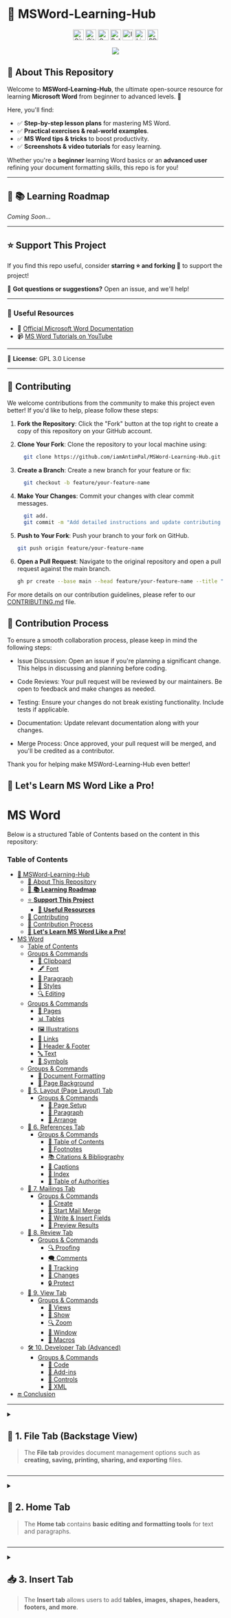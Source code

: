 # 📖 MSWord-Learning-Hub

<div align="center">
  <img height="25px" src="https://img.shields.io/github/stars/iamAntimPal/MSWord-Learning-Hub?style=social" alt="GitHub stars">
  <img height="25px" src="https://img.shields.io/github/forks/iamAntimPal/MSWord-Learning-Hub?style=social" alt="GitHub forks">
  <img height="25px" src="https://img.shields.io/github/contributors/iamAntimPal/MSWord-Learning-Hub" alt="Contributors">
  <img height="25px" src="https://img.shields.io/github/issues-pr/iamAntimPal/MSWord-Learning-Hub" alt="Pull Requests">
  <img height="25px" src="https://img.shields.io/github/issues/iamAntimPal/MSWord-Learning-Hub" alt="Issues">
  <img height="25px" src="https://img.shields.io/github/license/iamAntimPal/MSWord-Learning-Hub" alt="License">
  <a href="https://makeapullrequest.com"><img height="25px" src="https://img.shields.io/badge/PRs-welcome-brightgreen.svg?style=flat-square" alt="PRs Welcome"></a>
</div>


<div align="center">

</div>
<p align="center">
<img src="./assets/SVG Files/wordgif.svg">
</p>

## 📌 About This Repository

Welcome to **MSWord-Learning-Hub**, the ultimate open-source resource for learning **Microsoft Word** from beginner to advanced levels. 🚀

Here, you'll find:
- ✅ **Step-by-step lesson plans** for mastering MS Word.
- ✅ **Practical exercises & real-world examples**.
- ✅ **MS Word tips & tricks** to boost productivity.
- ✅ **Screenshots & video tutorials** for easy learning.

Whether you're a **beginner** learning Word basics or an **advanced user** refining your document formatting skills, this repo is for you!

---

## 📖 **📚 Learning Roadmap**

*Coming Soon...*

---

## ⭐ **Support This Project**

If you find this repo useful, consider **starring ⭐ and forking 🍴** to support the project!

📩 **Got questions or suggestions?** Open an issue, and we'll help!

---

### 🔗 **Useful Resources**

- 📖 [Official Microsoft Word Documentation](https://support.microsoft.com/en-us/word)
- 📹 [MS Word Tutorials on YouTube](https://www.youtube.com/@OptimismEducator)

---

📝 **License**: GPL 3.0 License

---

## 🤝 Contributing

We welcome contributions from the community to make this project even better! If you'd like to help, please follow these steps:

1. **Fork the Repository**: Click the "Fork" button at the top right to create a copy of this repository on your GitHub account.
2. **Clone Your Fork**: Clone the repository to your local machine using:
   ```sh
     git clone https://github.com/iamAntimPal/MSWord-Learning-Hub.git
3. **Create a Branch**: Create a new branch for your feature or fix:

    ```sh
      git checkout -b feature/your-feature-name
    ```
4. **Make Your Changes**: Commit your changes with clear commit messages.
    ```sh
      git add.
      git commit -m "Add detailed instructions and update contributing section"
5. **Push to Your Fork**: Push your branch to your fork on GitHub.
   ```sh
   git push origin feature/your-feature-name

7. **Open a Pull Request**: Navigate to the original repository and open a pull request against the main branch.
   ```sh
   gh pr create --base main --head feature/your-feature-name --title "Update contributing section and instructions" --body "This PR adds detailed instructions and updates the contributing process as discussed."

 For more details on our contribution guidelines, please refer to our [CONTRIBUTING.md](https://github.com/iamAntimPal/MSWord-Learning-Hub/blob/main/CONTRIBUTING.md) file.

## 📝 Contribution Process
To ensure a smooth collaboration process, please keep in mind the following steps:

- Issue Discussion: Open an issue if you're planning a significant change. This helps in discussing and planning before coding.

- Code Reviews: Your pull request will be reviewed by our maintainers. Be open to feedback and make changes as needed.

- Testing: Ensure your changes do not break existing functionality. Include tests if applicable.

- Documentation: Update relevant documentation along with your changes.

- Merge Process: Once approved, your pull request will be merged, and you'll be credited as a contributor.

Thank you for helping make MSWord-Learning-Hub even better!



## 🚀 **Let's Learn MS Word Like a Pro!**

# MS Word

Below is a structured Table of Contents based on the content in this repository:

### Table of Contents

- [📖 MSWord-Learning-Hub](#-msword-learning-hub)
  - [📌 About This Repository](#-about-this-repository)
  - [📖 **📚 Learning Roadmap**](#--learning-roadmap)
  - [⭐ **Support This Project**](#-support-this-project)
    - [🔗 **Useful Resources**](#-useful-resources)
  - [🤝 Contributing](#-contributing)
  - [📝 Contribution Process](#-contribution-process)
  - [🚀 **Let's Learn MS Word Like a Pro!**](#-lets-learn-ms-word-like-a-pro)
- [MS Word](#ms-word)
    - [Table of Contents](#table-of-contents)
    - [Groups \& Commands](#groups--commands)
      - [📌 Clipboard](#-clipboard)
      - [🖋️ Font](#️-font)
      - [📑 Paragraph](#-paragraph)
      - [📌 Styles](#-styles)
      - [🔍 Editing](#-editing)
    - [Groups \& Commands](#groups--commands-1)
      - [📄 Pages](#-pages)
      - [📊 Tables](#-tables)
      - [🖼️ Illustrations](#️-illustrations)
      - [🔗 Links](#-links)
      - [📝 Header \& Footer](#-header--footer)
      - [🔤 Text](#-text)
      - [🔢 Symbols](#-symbols)
    - [Groups \& Commands](#groups--commands-2)
      - [🎨 Document Formatting](#-document-formatting)
      - [📜 Page Background](#-page-background)
  - [📏 5. Layout (Page Layout) Tab](#-5-layout-page-layout-tab)
    - [Groups \& Commands](#groups--commands-3)
      - [📄 Page Setup](#-page-setup)
      - [📌 Paragraph](#-paragraph-1)
      - [📌 Arrange](#-arrange)
  - [📖 6. References Tab](#-6-references-tab)
    - [Groups \& Commands](#groups--commands-4)
      - [📄 Table of Contents](#-table-of-contents)
      - [📌 Footnotes](#-footnotes)
      - [📚 Citations \& Bibliography](#-citations--bibliography)
      - [📜 Captions](#-captions)
      - [📌 Index](#-index)
      - [📜 Table of Authorities](#-table-of-authorities)
  - [📩 7. Mailings Tab](#-7-mailings-tab)
    - [Groups \& Commands](#groups--commands-5)
      - [📌 Create](#-create)
      - [📜 Start Mail Merge](#-start-mail-merge)
      - [📑 Write \& Insert Fields](#-write--insert-fields)
      - [📌 Preview Results](#-preview-results)
  - [📝 8. Review Tab](#-8-review-tab)
    - [Groups \& Commands](#groups--commands-6)
      - [🔍 Proofing](#-proofing)
      - [🗨️ Comments](#️-comments)
      - [📜 Tracking](#-tracking)
      - [📌 Changes](#-changes)
      - [🔒 Protect](#-protect)
  - [👀 9. View Tab](#-9-view-tab)
    - [Groups \& Commands](#groups--commands-7)
      - [📌 Views](#-views)
      - [📜 Show](#-show)
      - [🔍 Zoom](#-zoom)
      - [📌 Window](#-window)
      - [📜 Macros](#-macros)
  - [🛠️ 10. Developer Tab (Advanced)](#️-10-developer-tab-advanced)
    - [Groups \& Commands](#groups--commands-8)
      - [📌 Code](#-code)
      - [📜 Add-ins](#-add-ins)
      - [📄 Controls](#-controls)
      - [📑 XML](#-xml)
- [🔚 Conclusion](#-conclusion)

---
<details>
<summary>
<h2>📑 1. File Tab (Backstage View)</h2>

> The **File tab** provides document management options such as **creating, saving, printing, sharing, and exporting** files.
</summary>
- **New** → Create a new document.
- **Open** → Open an existing document.
- **Save** → Save the document.
- **Save As** → Save a copy with a different name or format.
- **Print** → Set up print options and print the document.
- **Share** → Email, Cloud, and Social Media sharing options.
- **Export** → Convert to PDF, XPS, or other formats.
- **Close** → Close the current document.
- **Options** → Customize Word settings.
- **Account** → Manage user account and settings.
</details>

---
<details>
<summary>
 <h2>📄 2. Home Tab</h2>

> The **Home tab** contains **basic editing and formatting tools** for text and paragraphs.
</summary>
### Groups & Commands

#### 📌 Clipboard
- Cut
- Copy
- Paste
- Format Painter

#### 🖋️ Font
- Bold, Italic, Underline, Strikethrough
- Subscript, Superscript
- Font size, Font color
- Text highlight
- Clear formatting

#### 📑 Paragraph
- Bullets, Numbering, Multilevel List
- Align (Left, Center, Right, Justify)
- Line spacing, Indent (Increase/Decrease)
- Borders and Shading

#### 📌 Styles
- Apply predefined styles
- Modify styles

#### 🔍 Editing
- Find
- Replace
- Select (Select All, Select Objects)
</details>

---
<details>
<summary>
<h2> 📥 3. Insert Tab</h2>

> The **Insert tab** allows users to add **tables, images, shapes, headers, footers, and more**.
</summary>
### Groups & Commands

#### 📄 Pages
- Cover Page
- Blank Page
- Page Break

#### 📊 Tables
- Insert Table
- Draw Table
- Excel Spreadsheet
- Quick Tables

#### 🖼️ Illustrations
- Pictures
- Online Pictures
- Shapes
- Icons
- 3D Models
- SmartArt
- Charts
- Screenshot

#### 🔗 Links
- Hyperlink
- Bookmark
- Cross-reference

#### 📝 Header & Footer
- Header
- Footer
- Page Number

#### 🔤 Text
- Text Box
- WordArt
- Drop Cap
- Signature Line
- Date & Time
- Object

#### 🔢 Symbols
- Equation
- Symbol
<details>

---
<details>
<summary>
<h2> 🎨 4. Design Tab</h2>

> The **Design tab** helps in **enhancing the appearance** of documents with **themes, colors, and watermarks**.
</summary>
### Groups & Commands

#### 🎨 Document Formatting
- Themes
- Colors
- Fonts
- Effects

#### 📜 Page Background
- Watermark
- Page Color
- Page Borders

---

## 📏 5. Layout (Page Layout) Tab
> The **Layout tab** provides options for **page formatting, margins, and indentation**.

### Groups & Commands

#### 📄 Page Setup
- Margins
- Orientation
- Size
- Columns
- Breaks
- Line Numbers
- Hyphenation

#### 📌 Paragraph
- Indentation
- Spacing

#### 📌 Arrange
- Position
- Wrap Text
- Bring Forward
- Send Backward
- Align
- Group
- Rotate
</details>

---

## 📖 6. References Tab
> The **References tab** is used for **academic writing, citations, and generating a Table of Contents**.

### Groups & Commands

#### 📄 Table of Contents
- Insert TOC
- Update TOC

#### 📌 Footnotes
- Insert Footnote
- Insert Endnote

#### 📚 Citations & Bibliography
- Manage Sources
- Insert Citation
- Bibliography

#### 📜 Captions
- Insert Caption
- Cross-reference

#### 📌 Index
- Mark Entry
- Insert Index

#### 📜 Table of Authorities
- Mark Citation
- Insert Table of Authorities

---

## 📩 7. Mailings Tab
> The **Mailings tab** is for **mail merge, labels, and envelopes**.

### Groups & Commands

#### 📌 Create
- Envelopes
- Labels

#### 📜 Start Mail Merge
- Letters
- E-mail Messages
- Labels
- Envelopes
- Directory
- Select Recipients

#### 📑 Write & Insert Fields
- Insert Merge Field
- Address Block
- Greeting Line

#### 📌 Preview Results
- Preview Merge
- Finish & Merge

---

## 📝 8. Review Tab
> The **Review tab** contains **proofing tools, comments, and tracking changes**.

### Groups & Commands

#### 🔍 Proofing
- Spelling & Grammar
- Thesaurus
- Word Count

#### 🗨️ Comments
- New Comment
- Delete
- Previous/Next

#### 📜 Tracking
- Track Changes
- Show Markup
- Reviewing Pane

#### 📌 Changes
- Accept/Reject Changes

#### 🔒 Protect
- Restrict Editing
- Block Authors

---

## 👀 9. View Tab
> The **View tab** provides **document viewing options**.

### Groups & Commands

#### 📌 Views
- Read Mode
- Print Layout
- Web Layout
- Outline
- Draft

#### 📜 Show
- Ruler
- Gridlines
- Navigation Pane

#### 🔍 Zoom
- Zoom In/Out
- 100%
- One Page, Multiple Pages

#### 📌 Window
- New Window
- Arrange All
- Split
- Switch Windows

#### 📜 Macros
- Record Macro
- View Macros

---

## 🛠️ 10. Developer Tab (Advanced)
> The **Developer tab** is for **macros, form controls, and XML mappings**.

### Groups & Commands

#### 📌 Code
- Visual Basic
- Macros

#### 📜 Add-ins
- Add-ins Store
- Manage Add-ins

#### 📄 Controls
- Insert Checkboxes, Dropdowns, Text Controls

#### 📑 XML
- XML Mapping Pane

---

# 🔚 Conclusion

This comprehensive guide includes all the **MS Word tabs, groups, and options** to help you master Microsoft Word at every level – from beginner to advanced. 

💡 **Want to learn more?** Keep practicing and exploring each option to become a true MS Word Pro! 🚀
